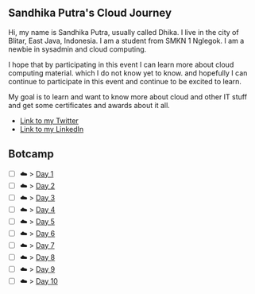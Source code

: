 ##  Sandhika Putra's Cloud Journey

Hi, my name is Sandhika Putra, usually called Dhika. I live in the city of Blitar, East Java, Indonesia. I am a student from SMKN 1 Nglegok. I am a newbie in sysadmin and cloud computing.

I hope that by participating in this event I can learn more about cloud computing material. which I do not know yet to know. and hopefully I can continue to participate in this event and continue to be excited to learn.

My goal is to learn and want to know more about cloud and other IT stuff and get some certificates and awards about it all.

- [Link to my Twitter](https://twitter.com/SandhikaPutra13)
- [Link to my LinkedIn](https://www.linkedin.com/in/putra-fa-b3bbb7246/)

## Botcamp 

- [ ] ☁️  > [Day 1](Journey/001/Readme.md)
- [ ] ☁️  > [Day 2](Journey/002/Readme.md)
- [ ] ☁️  > [Day 3](Journey/003/Readme.md)
- [ ] ☁️  > [Day 4](Journey/004/Readme.md)
- [ ] ☁️  > [Day 5](Journey/005/Readme.md)
- [ ] ☁️  > [Day 6](Journey/006/Readme.md)
- [ ] ☁️  > [Day 7](Journey/007/Readme.md)
- [ ] ☁️  > [Day 8](Journey/008/Readme.md)
- [ ] ☁️  > [Day 9](Journey/009/Readme.md)
- [ ] ☁️  > [Day 10](Journey/010/Readme.md)

